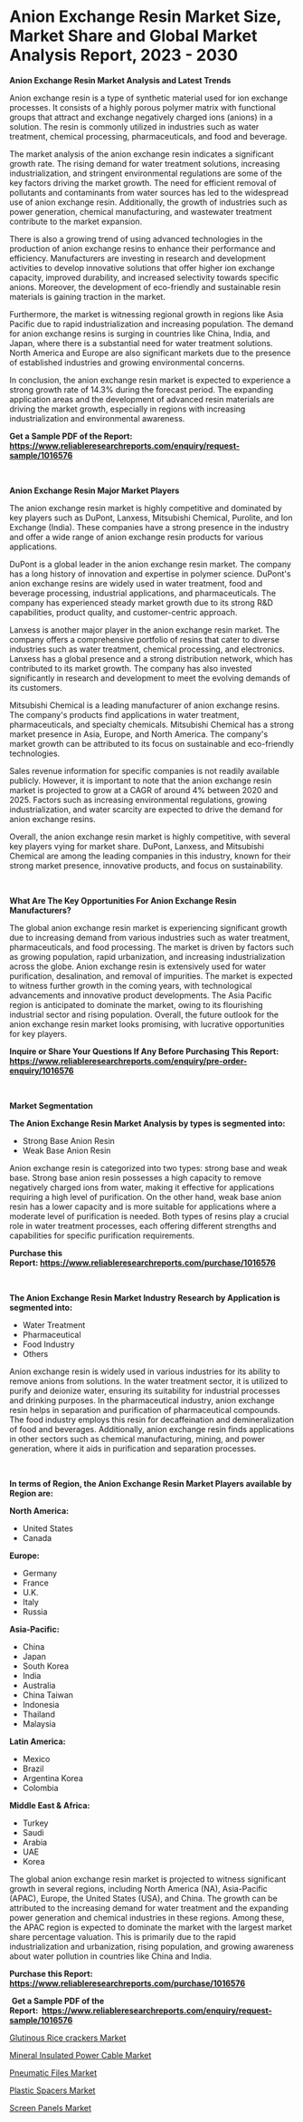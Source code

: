 <p><h1>Anion Exchange Resin Market Size, Market Share and Global Market Analysis Report, 2023 - 2030</h1></p><p><strong>Anion Exchange Resin Market Analysis and Latest Trends</strong></p>
<p><p>Anion exchange resin is a type of synthetic material used for ion exchange processes. It consists of a highly porous polymer matrix with functional groups that attract and exchange negatively charged ions (anions) in a solution. The resin is commonly utilized in industries such as water treatment, chemical processing, pharmaceuticals, and food and beverage.</p><p>The market analysis of the anion exchange resin indicates a significant growth rate. The rising demand for water treatment solutions, increasing industrialization, and stringent environmental regulations are some of the key factors driving the market growth. The need for efficient removal of pollutants and contaminants from water sources has led to the widespread use of anion exchange resin. Additionally, the growth of industries such as power generation, chemical manufacturing, and wastewater treatment contribute to the market expansion.</p><p>There is also a growing trend of using advanced technologies in the production of anion exchange resins to enhance their performance and efficiency. Manufacturers are investing in research and development activities to develop innovative solutions that offer higher ion exchange capacity, improved durability, and increased selectivity towards specific anions. Moreover, the development of eco-friendly and sustainable resin materials is gaining traction in the market.</p><p>Furthermore, the market is witnessing regional growth in regions like Asia Pacific due to rapid industrialization and increasing population. The demand for anion exchange resins is surging in countries like China, India, and Japan, where there is a substantial need for water treatment solutions. North America and Europe are also significant markets due to the presence of established industries and growing environmental concerns.</p><p>In conclusion, the anion exchange resin market is expected to experience a strong growth rate of 14.3% during the forecast period. The expanding application areas and the development of advanced resin materials are driving the market growth, especially in regions with increasing industrialization and environmental awareness.</p></p>
<p><strong>Get a Sample PDF of the Report:&nbsp; <a href="https://www.reliableresearchreports.com/enquiry/request-sample/1016576">https://www.reliableresearchreports.com/enquiry/request-sample/1016576</a></strong></p>
<p>&nbsp;</p>
<p><strong>Anion Exchange Resin Major Market Players</strong></p>
<p><p>The anion exchange resin market is highly competitive and dominated by key players such as DuPont, Lanxess, Mitsubishi Chemical, Purolite, and Ion Exchange (India). These companies have a strong presence in the industry and offer a wide range of anion exchange resin products for various applications.</p><p>DuPont is a global leader in the anion exchange resin market. The company has a long history of innovation and expertise in polymer science. DuPont's anion exchange resins are widely used in water treatment, food and beverage processing, industrial applications, and pharmaceuticals. The company has experienced steady market growth due to its strong R&D capabilities, product quality, and customer-centric approach.</p><p>Lanxess is another major player in the anion exchange resin market. The company offers a comprehensive portfolio of resins that cater to diverse industries such as water treatment, chemical processing, and electronics. Lanxess has a global presence and a strong distribution network, which has contributed to its market growth. The company has also invested significantly in research and development to meet the evolving demands of its customers.</p><p>Mitsubishi Chemical is a leading manufacturer of anion exchange resins. The company's products find applications in water treatment, pharmaceuticals, and specialty chemicals. Mitsubishi Chemical has a strong market presence in Asia, Europe, and North America. The company's market growth can be attributed to its focus on sustainable and eco-friendly technologies.</p><p>Sales revenue information for specific companies is not readily available publicly. However, it is important to note that the anion exchange resin market is projected to grow at a CAGR of around 4% between 2020 and 2025. Factors such as increasing environmental regulations, growing industrialization, and water scarcity are expected to drive the demand for anion exchange resins.</p><p>Overall, the anion exchange resin market is highly competitive, with several key players vying for market share. DuPont, Lanxess, and Mitsubishi Chemical are among the leading companies in this industry, known for their strong market presence, innovative products, and focus on sustainability.</p></p>
<p>&nbsp;</p>
<p><strong>What Are The Key Opportunities For Anion Exchange Resin Manufacturers?</strong></p>
<p><p>The global anion exchange resin market is experiencing significant growth due to increasing demand from various industries such as water treatment, pharmaceuticals, and food processing. The market is driven by factors such as growing population, rapid urbanization, and increasing industrialization across the globe. Anion exchange resin is extensively used for water purification, desalination, and removal of impurities. The market is expected to witness further growth in the coming years, with technological advancements and innovative product developments. The Asia Pacific region is anticipated to dominate the market, owing to its flourishing industrial sector and rising population. Overall, the future outlook for the anion exchange resin market looks promising, with lucrative opportunities for key players.</p></p>
<p><strong>Inquire or Share Your Questions If Any Before Purchasing This Report: <a href="https://www.reliableresearchreports.com/enquiry/pre-order-enquiry/1016576">https://www.reliableresearchreports.com/enquiry/pre-order-enquiry/1016576</a></strong></p>
<p>&nbsp;</p>
<p><strong>Market Segmentation</strong></p>
<p><strong>The Anion Exchange Resin Market Analysis by types is segmented into:</strong></p>
<p><ul><li>Strong Base Anion Resin</li><li>Weak Base Anion Resin</li></ul></p>
<p><p>Anion exchange resin is categorized into two types: strong base and weak base. Strong base anion resin possesses a high capacity to remove negatively charged ions from water, making it effective for applications requiring a high level of purification. On the other hand, weak base anion resin has a lower capacity and is more suitable for applications where a moderate level of purification is needed. Both types of resins play a crucial role in water treatment processes, each offering different strengths and capabilities for specific purification requirements.</p></p>
<p><strong>Purchase this Report:&nbsp;<a href="https://www.reliableresearchreports.com/purchase/1016576">https://www.reliableresearchreports.com/purchase/1016576</a></strong></p>
<p>&nbsp;</p>
<p><strong>The Anion Exchange Resin Market Industry Research by Application is segmented into:</strong></p>
<p><ul><li>Water Treatment</li><li>Pharmaceutical</li><li>Food Industry</li><li>Others</li></ul></p>
<p><p>Anion exchange resin is widely used in various industries for its ability to remove anions from solutions. In the water treatment sector, it is utilized to purify and deionize water, ensuring its suitability for industrial processes and drinking purposes. In the pharmaceutical industry, anion exchange resin helps in separation and purification of pharmaceutical compounds. The food industry employs this resin for decaffeination and demineralization of food and beverages. Additionally, anion exchange resin finds applications in other sectors such as chemical manufacturing, mining, and power generation, where it aids in purification and separation processes.</p></p>
<p>&nbsp;</p>
<p><strong>In terms of Region, the Anion Exchange Resin Market Players available by Region are:</strong></p>
<p>
    <p> <strong> North America: </strong>
        <ul>
            <li>United States</li>
            <li>Canada</li>
        </ul>
        </p> 
    <p> <strong> Europe: </strong>
        <ul>
            <li>Germany</li>
            <li>France</li>
            <li>U.K.</li>
            <li>Italy</li>
            <li>Russia</li>
        </ul>
        </p> 
    <p> <strong> Asia-Pacific: </strong>
        <ul>
            <li>China</li>
            <li>Japan</li>
            <li>South Korea</li>
            <li>India</li>
            <li>Australia</li>
            <li>China Taiwan</li>
            <li>Indonesia</li>
            <li>Thailand</li>
            <li>Malaysia</li>
        </ul>
        </p> 
    <p> <strong> Latin America: </strong>
        <ul>
            <li>Mexico</li>
            <li>Brazil</li>
            <li>Argentina Korea</li>
            <li>Colombia</li>
        </ul>
        </p> 
    <p> <strong> Middle East & Africa: </strong>
        <ul>
            <li>Turkey</li>
            <li>Saudi</li>
            <li>Arabia</li>
            <li>UAE</li>
            <li>Korea</li>
        </ul>
    </p>
    </p>
<p><p>The global anion exchange resin market is projected to witness significant growth in several regions, including North America (NA), Asia-Pacific (APAC), Europe, the United States (USA), and China. The growth can be attributed to the increasing demand for water treatment and the expanding power generation and chemical industries in these regions. Among these, the APAC region is expected to dominate the market with the largest market share percentage valuation. This is primarily due to the rapid industrialization and urbanization, rising population, and growing awareness about water pollution in countries like China and India.</p></p>
<p><strong>Purchase this Report: <a href="https://www.reliableresearchreports.com/purchase/1016576">https://www.reliableresearchreports.com/purchase/1016576</a></strong></p>
<p>&nbsp;<strong>Get a Sample PDF of the Report:&nbsp;&nbsp;<a href="https://www.reliableresearchreports.com/enquiry/request-sample/1016576">https://www.reliableresearchreports.com/enquiry/request-sample/1016576</a></strong></p>
<p><strong></strong></p>
<p><p><a href="https://medium.com/@kevinbarnes75/glutinous-rice-crackers-market-size-reveals-the-best-marketing-channels-in-global-industry-75db2fe190cb">Glutinous Rice crackers Market</a></p><p><a href="https://medium.com/@earn.only.flood/mineral-insulated-power-cable-market-size-reveals-the-best-marketing-channels-in-global-industry-dae458063fcb">Mineral Insulated Power Cable Market</a></p><p><a href="https://medium.com/@bank.build.unity/decoding-pneumatic-files-market-metrics-market-share-trends-and-growth-patterns-889073dede64">Pneumatic Files Market</a></p><p><a href="https://medium.com/@fire.honor.safe/plastic-spacers-market-share-evolution-and-market-growth-trends-2023-2030-4b0ee037871c">Plastic Spacers Market</a></p><p><a href="https://medium.com/@flee.calm.mark/screen-panels-market-size-reveals-the-best-marketing-channels-in-global-industry-f5905b90e763">Screen Panels Market</a></p></p>